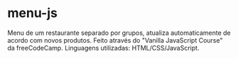 # menu-js
Menu de um restaurante separado por grupos, atualiza automaticamente de acordo com novos produtos. Feito através do "Vanilla JavaScript Course" da freeCodeCamp. Linguagens utilizadas: HTML/CSS/JavaScript.
